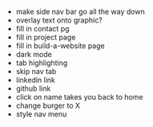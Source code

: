 - make side nav bar go all the way down
- overlay text onto graphic?
- fill in contact pg
- fill in project page
- fill in build-a-website page
- dark mode
- tab highlighting
- skip nav tab
- linkedin link
- github link
- click on name takes you back to home
- change burger to X
- style nav menu
